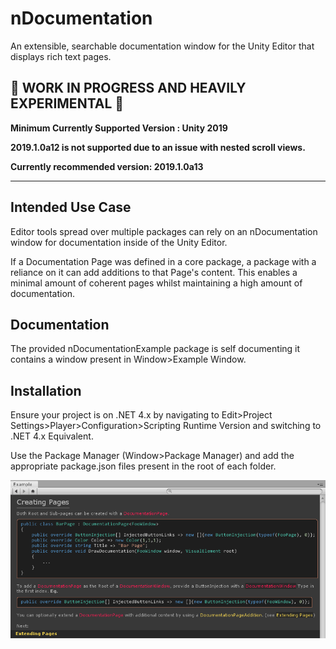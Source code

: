 # nDocumentation
An extensible, searchable documentation window for the Unity Editor that displays rich text pages.

## 🚨 WORK IN PROGRESS AND HEAVILY EXPERIMENTAL 🚨

**Minimum Currently Supported Version : Unity 2019**

**2019.1.0a12 is not supported due to an issue with nested scroll views.**

**Currently recommended version: 2019.1.0a13**

----
## Intended Use Case
Editor tools spread over multiple packages can rely on an nDocumentation window for documentation inside of the Unity Editor.

If a Documentation Page was defined in a core package, a package with a reliance on it can add additions to that Page's content. This enables a minimal amount of coherent pages whilst maintaining a high amount of documentation.

## Documentation
The provided nDocumentationExample package is self documenting it contains a window present in Window>Example Window. 

## Installation
Ensure your project is on .NET 4.x by navigating to Edit>Project Settings>Player>Configuration>Scripting Runtime Version and switching to .NET 4.x Equivalent.

Use the Package Manager (Window>Package Manager) and add the appropriate package.json files present in the root of each folder.

![Example Window](Example.png)